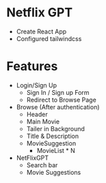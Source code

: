 # Netflix GPT

- Create React App
- Configured tailwindcss

# Features

- Login/Sign Up
  - Sign In / Sign up Form
  - Redirect to Browse Page
- Browse (After authentication)
  - Header
  - Main Movie
  - Tailer in Background
  - Title & Description
  - MovieSuggestion
    - MovieList \* N
- NetFlixGPT
  - Search bar
  - Movie Suggestions
